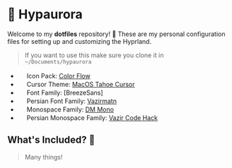 # 🌌 Hypaurora

Welcome to my **dotfiles** repository! 🎉 These are my personal configuration files for setting up and customizing the Hyprland.

> If you want to use this make sure you clone it in `~/Documents/hypaurora`

- <img src="https://cdn-icons-png.flaticon.com/512/8377/8377415.png " width="16" height="16"> Icon Pack: [Color Flow](https://www.gnome-look.org/p/2239645)
- <img src="https://cdn-icons-png.flaticon.com/512/8373/8373711.png" width="16" height="16"> Cursor Theme: [MacOS Tahoe Cursor](https://www.gnome-look.org/p/2300466)
- <img src="https://cdn-icons-png.flaticon.com/512/18469/18469504.png" width="16" height="16"> Font Family: [BreezeSans]
- <img src="https://cdn-icons-png.flaticon.com/512/11145/11145039.png" width="16" height="16"> Persian Font Family: [Vazirmatn](https://rastikerdar.github.io/vazirmatn/en)
- <img src="https://cdn-icons-png.flaticon.com/512/17379/17379046.png" width="16" height="16"> Monospace Family: [DM Mono](https://fonts.google.com/specimen/DM+Mono?categoryFilters=Feeling:%2FExpressive%2FCalm&query=DM+Sans)
- <img src="https://cdn-icons-png.flaticon.com/512/3680/3680225.png" width="16" height="16"> Persian Monospace Family: [Vazir Code Hack](https://github.com/rastikerdar/vazir-code-font)

## What's Included? 🤔

> Many things!
